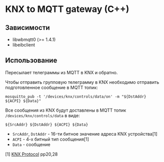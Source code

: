 KNX to MQTT gateway (C++)
=========================

Зависимости
-----------

* libwbmqtt0 (>= 1.4.1)
* libeibclient

Использование
-------------

Пересылает телеграммы из MQTT в KNX и обратно.

Чтобы отправить групповую телеграмму в KNX необходимо отправить подготовленное сообщение в MQTT топик:
```
mosquitto_pub -t '/devices/knx/controls/data/on' -m "${DstAddr} ${ACPI} ${Data}"
```

Все сообщения из KNX будут доставлены в MQTT топик `/devices/knx/controls/data` в виде:
```
${SrcAddr} ${DstAddr} ${ACPI} ${Data}
```

* `SrcAddr`, `DstAddr` - 16-ти битное значение адреса KNX устройства[1]
* `ACPI` - 4-x битный тип сообщения[1]
* `Data` - сообщение

[1] [KNX Protocol](http://www.knx.org/fileadmin/template/documents/downloads_support_menu/KNX_tutor_seminar_page/tutor_documentation/05_Serial%20Data%20Transmission_E0808f.pdf) pp20,28

